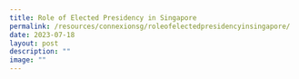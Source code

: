 ```yaml
---
title: Role of Elected Presidency in Singapore
permalink: /resources/connexionsg/roleofelectedpresidencyinsingapore/
date: 2023-07-18
layout: post
description: ""
image: ""
---
```

